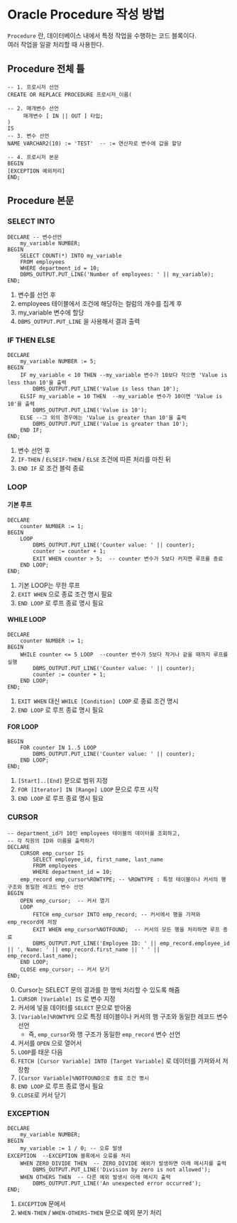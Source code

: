 # Oracle Procedure 작성 방법

`Procedure` 란, 데이터베이스 내에서 특정 작업을 수행하는 코드 블록이다.  
여러 작업을 일괄 처리할 때 사용한다.  

## Procedure 전체 틀

```oracle
-- 1. 프로시저 선언
CREATE OR REPLACE PROCEDURE 프로시저_이름( 

-- 2. 매개변수 선언
     매개변수 [ IN || OUT ] 타입; 
)
IS
-- 3. 변수 선언
NAME VARCHAR2(10) := 'TEST'  -- := 연산자로 변수에 값을 할당 

-- 4. 프로시저 본문
BEGIN
[EXCEPTION 예외처리]
END;
```

## Procedure 본문

### SELECT INTO

```oracle
DECLARE -- 변수선언
    my_variable NUMBER;
BEGIN
    SELECT COUNT(*) INTO my_variable
    FROM employees
    WHERE department_id = 10;
    DBMS_OUTPUT.PUT_LINE('Number of employees: ' || my_variable);
END;
```

1. 변수를 선언 후
2. employees 테이블에서 조건에 해당하는 컬럼의 개수를 집계 후
3. my_variable 변수에 할당
4. `DBMS_OUTPUT.PUT_LINE` 을 사용해서 결과 출력

### IF THEN ELSE

```oracle
DECLARE
    my_variable NUMBER := 5;
BEGIN
    IF my_variable < 10 THEN --my_variable 변수가 10보다 작으면 'Value is less than 10'을 출력
        DBMS_OUTPUT.PUT_LINE('Value is less than 10');
    ELSIF my_variable = 10 THEN  --my_variable 변수가 10이면 'Value is 10'을 출력
        DBMS_OUTPUT.PUT_LINE('Value is 10');
    ELSE --그 외의 경우에는 'Value is greater than 10'을 출력
        DBMS_OUTPUT.PUT_LINE('Value is greater than 10');
    END IF;
END;
```

1. 변수 선언 후
2. `IF-THEN` / `ELSEIF-THEN` / `ELSE` 조건에 따른 처리를 마친 뒤
3. `END IF` 로 조건 블럭 종료

### LOOP

#### 기본 루프

```oracle
DECLARE
    counter NUMBER := 1;
BEGIN
    LOOP
        DBMS_OUTPUT.PUT_LINE('Counter value: ' || counter);
        counter := counter + 1;
        EXIT WHEN counter > 5;  -- counter 변수가 5보다 커지면 루프를 종료
    END LOOP;
END;
```

1. 기본 LOOP는 무한 루프
2. `EXIT WHEN` 으로 종료 조건 명시 필요
3. `END LOOP` 로 루프 종료 명시 필요

#### WHILE LOOP

```oracle
DECLARE
    counter NUMBER := 1;
BEGIN
    WHILE counter <= 5 LOOP  --counter 변수가 5보다 작거나 같을 때까지 루프를 실행
        DBMS_OUTPUT.PUT_LINE('Counter value: ' || counter);
        counter := counter + 1;
    END LOOP;
END;
```

1. `EXIT WHEN` 대신 `WHILE [Condition] LOOP` 로 종료 조건 명시
2. `END LOOP` 로 루프 종료 명시 필요

#### FOR LOOP

```oracle
BEGIN
    FOR counter IN 1..5 LOOP
        DBMS_OUTPUT.PUT_LINE('Counter value: ' || counter);
    END LOOP;
END;
```

1. `[Start]..[End]` 문으로 범위 지정
2. `FOR [Iterator] IN [Range] LOOP` 문으로 루프 시작
3. `END LOOP` 로 루프 종료 명시 필요

### CURSOR

```oracle
-- department_id가 10인 employees 테이블의 데이터를 조회하고, 
-- 각 직원의 ID와 이름을 출력하기
DECLARE
    CURSOR emp_cursor IS
        SELECT employee_id, first_name, last_name
        FROM employees
        WHERE department_id = 10;
    emp_record emp_cursor%ROWTYPE; -- %ROWTYPE : 특정 테이블이나 커서의 행 구조와 동일한 레코드 변수 선언
BEGIN
    OPEN emp_cursor;  -- 커서 열기
    LOOP
        FETCH emp_cursor INTO emp_record; -- 커서에서 행을 가져와 emp_record에 저장
        EXIT WHEN emp_cursor%NOTFOUND;  -- 커서의 모든 행을 처리하면 루프 종료
        DBMS_OUTPUT.PUT_LINE('Employee ID: ' || emp_record.employee_id || ', Name: ' || emp_record.first_name || ' ' || emp_record.last_name);
    END LOOP;
    CLOSE emp_cursor; -- 커서 닫기
END;
```
0. Cursor는 SELECT 문의 결과를 한 행씩 처리할 수 있도록 해줌  
1. `CURSOR [Variable] IS` 로 변수 지정  
2. 커서에 넣을 데이터를 `SELECT` 문으로 받아옴  
3. `[Variable]%ROWTYPE` 으로 특정 테이블이나 커서의 행 구조와 동일한 레코드 변수 선언  
    - 즉, `emp_cursor`와 행 구조가 동일한 `emp_record` 변수 선언  
4. 커서를 `OPEN` 으로 열어서  
5. `LOOP`를 태운 다음  
6. `FETCH [Cursor Variable] INTO [Target Variable]` 로 데이터를 가져와서 저장함  
7. `[Cursor Variable]%NOTFOUND으로 종료 조건 명시`  
8.  `END LOOP` 로 루프 종료 명시 필요  
9. `CLOSE`로 커서 닫기  

### EXCEPTION

```oracle
DECLARE
    my_variable NUMBER;
BEGIN
    my_variable := 1 / 0; -- 오류 발생
EXCEPTION  --EXCEPTION 블록에서 오류를 처리
    WHEN ZERO_DIVIDE THEN  -- ZERO_DIVIDE 예외가 발생하면 아래 메시지를 출력
        DBMS_OUTPUT.PUT_LINE('Division by zero is not allowed');
    WHEN OTHERS THEN  -- 다른 예외 발생시 아래 메시지 출력
        DBMS_OUTPUT.PUT_LINE('An unexpected error occurred');
END;
```

1. `EXCEPTION` 문에서
2. `WHEN-THEN` / `WHEN-OTHERS-THEN` 문으로 예외 분기 처리
